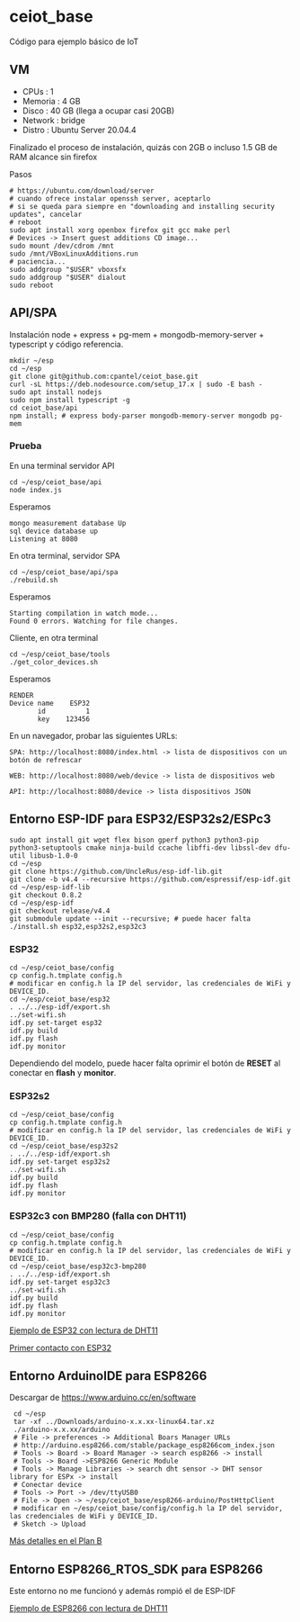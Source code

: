 # ceiot_base

Código para ejemplo básico de IoT

## VM

  - CPUs    : 1
  - Memoria : 4 GB 
  - Disco   : 40 GB (llega a ocupar casi 20GB)
  - Network : bridge
  - Distro  : Ubuntu Server 20.04.4

Finalizado el proceso de instalación, quizás con 2GB o incluso 1.5 GB de RAM alcance sin firefox

Pasos

    # https://ubuntu.com/download/server
    # cuando ofrece instalar openssh server, aceptarlo
    # si se queda para siempre en "downloading and installing security updates", cancelar
    # reboot
    sudo apt install xorg openbox firefox git gcc make perl 
    # Devices -> Insert guest additions CD image...
    sudo mount /dev/cdrom /mnt
    sudo /mnt/VBoxLinuxAdditions.run
    # paciencia...
    sudo addgroup "$USER" vboxsfx
    sudo addgroup "$USER" dialout
    sudo reboot

## API/SPA

Instalación node + express + pg-mem + mongodb-memory-server + typescript y código referencia.

    mkdir ~/esp
    cd ~/esp
    git clone git@github.com:cpantel/ceiot_base.git
    curl -sL https://deb.nodesource.com/setup_17.x | sudo -E bash -
    sudo apt install nodejs
    sudo npm install typescript -g
    cd ceiot_base/api
    npm install; # express body-parser mongodb-memory-server mongodb pg-mem

### Prueba

En una terminal servidor API

    cd ~/esp/ceiot_base/api
    node index.js
    
Esperamos

    mongo measurement database Up
    sql device database up
    Listening at 8080

En otra terminal, servidor SPA

    cd ~/esp/ceiot_base/api/spa
    ./rebuild.sh
    
Esperamos 

    Starting compilation in watch mode...
    Found 0 errors. Watching for file changes.
    
Cliente, en otra terminal

    cd ~/esp/ceiot_base/tools
    ./get_color_devices.sh 
    
Esperamos

    RENDER
    Device name    ESP32
           id          1 
           key    123456

En un navegador, probar las siguientes URLs:

    SPA: http://localhost:8080/index.html -> lista de dispositivos con un botón de refrescar
    
    WEB: http://localhost:8080/web/device -> lista de dispositivos web
    
    API: http://localhost:8080/device -> lista dispositivos JSON

## Entorno ESP-IDF para ESP32/ESP32s2/ESPc3

    sudo apt install git wget flex bison gperf python3 python3-pip python3-setuptools cmake ninja-build ccache libffi-dev libssl-dev dfu-util libusb-1.0-0 
    cd ~/esp
    git clone https://github.com/UncleRus/esp-idf-lib.git
    git clone -b v4.4 --recursive https://github.com/espressif/esp-idf.git
    cd ~/esp/esp-idf-lib
    git checkout 0.8.2
    cd ~/esp/esp-idf
    git checkout release/v4.4
    git submodule update --init --recursive; # puede hacer falta
    ./install.sh esp32,esp32s2,esp32c3

### ESP32
 
    cd ~/esp/ceiot_base/config
    cp config.h.tmplate config.h
    # modificar en config.h la IP del servidor, las credenciales de WiFi y DEVICE_ID.
    cd ~/esp/ceiot_base/esp32
    . ../../esp-idf/export.sh
    ../set-wifi.sh
    idf.py set-target esp32
    idf.py build
    idf.py flash
    idf.py monitor
    
Dependiendo del modelo, puede hacer falta oprimir el botón de **RESET** al conectar en **flash** y **monitor**.
    
### ESP32s2
 
    cd ~/esp/ceiot_base/config
    cp config.h.tmplate config.h
    # modificar en config.h la IP del servidor, las credenciales de WiFi y DEVICE_ID.
    cd ~/esp/ceiot_base/esp32s2
    . ../../esp-idf/export.sh
    idf.py set-target esp32s2
    ../set-wifi.sh
    idf.py build
    idf.py flash
    idf.py monitor
    
### ESP32c3 con BMP280 (falla con DHT11)
 
    cd ~/esp/ceiot_base/config
    cp config.h.tmplate config.h
    # modificar en config.h la IP del servidor, las credenciales de WiFi y DEVICE_ID.
    cd ~/esp/ceiot_base/esp32c3-bmp280
    . ../../esp-idf/export.sh
    idf.py set-target esp32c3
    ../set-wifi.sh
    idf.py build
    idf.py flash
    idf.py monitor
    

[Ejemplo de ESP32 con lectura de DHT11](https://seguridad-agile.blogspot.com/2022/02/ejemplo-de-esp32-con-lectura-de-dht11.html)

[Primer contacto con ESP32](https://seguridad-agile.blogspot.com/2022/02/primer-contacto-con-esp32.html)


## Entorno ArduinoIDE para ESP8266

Descargar de https://www.arduino.cc/en/software

     cd ~/esp
     tar -xf ../Downloads/arduino-x.x.xx-linux64.tar.xz
     ./arduino-x.x.xx/arduino
     # File -> preferences -> Additional Boars Manager URLs
     # http://arduino.esp8266.com/stable/package_esp8266com_index.json
     # Tools -> Board -> Board Manager -> search esp8266 -> install
     # Tools -> Board ->ESP8266 Generic Module
     # Tools -> Manage Libraries -> search dht sensor -> DHT sensor library for ESPx -> install
     # Conectar device
     # Tools -> Port -> /dev/ttyUSB0
     # File -> Open -> ~/esp/ceiot_base/esp8266-arduino/PostHttpClient
     # modificar en ~/esp/ceiot_base/config/config.h la IP del servidor, las credenciales de WiFi y DEVICE_ID.
     # Sketch -> Upload

[Más detalles en el Plan B](https://seguridad-agile.blogspot.com/2022/03/ejemplo-de-esp8266-con-lectura-de-dht11planB.html)


## Entorno ESP8266_RTOS_SDK para ESP8266

Este entorno no me funcionó y además rompió el de ESP-IDF

[Ejemplo de ESP8266 con lectura de DHT11](https://seguridad-agile.blogspot.com/2022/03/ejemplo-de-esp8266-con-lectura-de-dht11.html)

